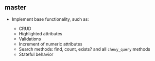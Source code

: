 ## master

* Implement base functionality, such as:

  - CRUD
  - Highlighted attributes
  - Validations
  - Increment of numeric attributes
  - Search methods: find, count, exists? and all `chewy_query` methods
  - Stateful behavior

